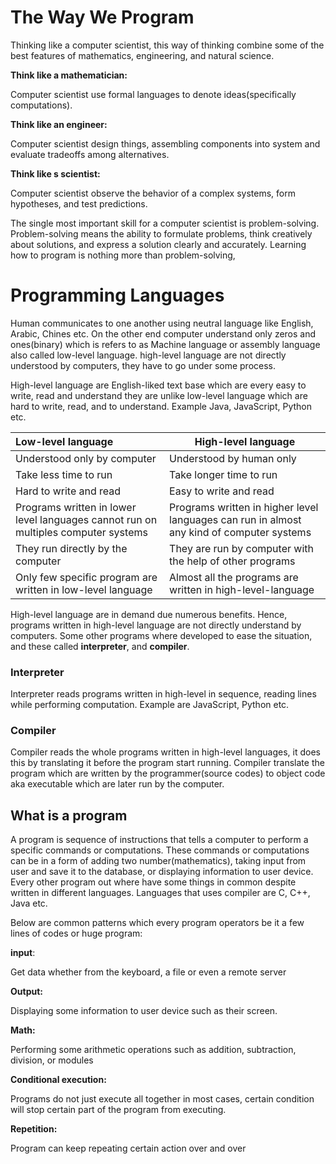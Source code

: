 # The Way We Program

Thinking like a computer scientist, this way of thinking combine some of the best features of mathematics, engineering, and natural science. 

**Think like a mathematician:**

Computer scientist use formal languages to denote ideas(specifically computations).

**Think like an engineer:**

Computer scientist design things, assembling components into system and evaluate tradeoffs among alternatives.

**Think like s scientist:**

Computer scientist observe the behavior of a complex systems, form hypotheses, and test predictions. 

The single most important skill for a computer scientist is problem-solving. Problem-solving means the ability to formulate problems, think creatively about solutions, and express a solution clearly and accurately. Learning how to program is nothing more than problem-solving,

# Programming Languages

Human communicates to one another using neutral language like English, Arabic, Chines etc. On the other end  computer understand only zeros and ones(binary) which is refers to as Machine language or assembly language also called low-level language. high-level language are not directly understood by computers, they have to go under some process.

High-level language are English-liked text base which are every easy to write, read and understand they are unlike low-level language which are hard to write, read, and to understand. Example Java, JavaScript, Python etc.



| Low-level language                                           | High-level language                                          |
| :----------------------------------------------------------- | ------------------------------------------------------------ |
| Understood only by computer                                  | Understood by human only                                     |
| Take less time to run                                        | Take longer time to run                                      |
| Hard to write and read                                       | Easy to write and read                                       |
| Programs written in lower level languages cannot run on multiples computer systems | Programs written in higher level languages can run in almost any kind of computer systems |
| They run directly by the computer                            | They are run by computer with the help of other programs     |
| Only few specific program are written in low-level language  | Almost all the programs are written in high-level-language   |

High-level language are in demand due numerous benefits. Hence, programs written in high-level language are not directly understand by computers. Some other programs where developed to ease the situation, and these called **interpreter**, and **compiler**.

### Interpreter

Interpreter reads programs written in high-level in sequence, reading lines while performing computation. Example are JavaScript, Python etc.

### Compiler

Compiler reads the whole programs written in high-level languages, it does this by translating it before the program start running. Compiler translate the program which are written by the programmer(source codes) to object code aka executable which are later run by the computer.

## What is a program

A program is sequence of instructions that tells a computer to perform a specific commands or computations. These commands or computations can be in a form of adding two number(mathematics), taking input from user and save it to the database, or displaying information to user device. Every other program out where have some things in common despite written in different languages. Languages that uses compiler are C, C++, Java etc.

Below are common patterns which every program operators be it a few lines of codes or huge program:

**input**: 

Get data whether from the keyboard, a file or even a remote server

**Output:**

Displaying some information to user device such as their screen.

**Math:**

Performing some arithmetic operations such as addition, subtraction, division, or modules 

**Conditional execution:**

Programs do not just execute all together in most cases, certain condition will stop certain part of the program from executing.

**Repetition:**

Program can keep repeating certain action over and over
 
